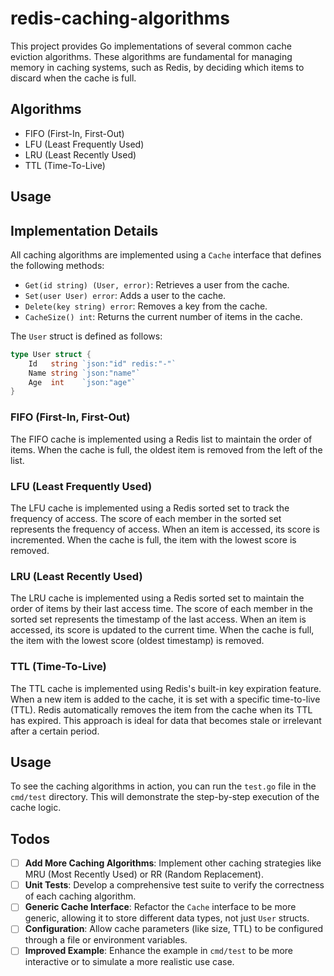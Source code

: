 # redis-caching-algorithms

This project provides Go implementations of several common cache eviction algorithms. These algorithms are fundamental for managing memory in caching systems, such as Redis, by deciding which items to discard when the cache is full.

## Algorithms

- FIFO (First-In, First-Out)
- LFU (Least Frequently Used)
- LRU (Least Recently Used)
- TTL (Time-To-Live)

## Usage

## Implementation Details

All caching algorithms are implemented using a `Cache` interface that defines the following methods:

- `Get(id string) (User, error)`: Retrieves a user from the cache.
- `Set(user User) error`: Adds a user to the cache.
- `Delete(key string) error`: Removes a key from the cache.
- `CacheSize() int`: Returns the current number of items in the cache.

The `User` struct is defined as follows:

```go
type User struct {
    Id   string `json:"id" redis:"-"`
    Name string `json:"name"`
    Age  int    `json:"age"`
}
```

### FIFO (First-In, First-Out)

The FIFO cache is implemented using a Redis list to maintain the order of items. When the cache is full, the oldest item is removed from the left of the list.

### LFU (Least Frequently Used)

The LFU cache is implemented using a Redis sorted set to track the frequency of access. The score of each member in the sorted set represents the frequency of access. When an item is accessed, its score is incremented. When the cache is full, the item with the lowest score is removed.

### LRU (Least Recently Used)

The LRU cache is implemented using a Redis sorted set to maintain the order of items by their last access time. The score of each member in the sorted set represents the timestamp of the last access. When an item is accessed, its score is updated to the current time. When the cache is full, the item with the lowest score (oldest timestamp) is removed.

### TTL (Time-To-Live)

The TTL cache is implemented using Redis's built-in key expiration feature. When a new item is added to the cache, it is set with a specific time-to-live (TTL). Redis automatically removes the item from the cache when its TTL has expired. This approach is ideal for data that becomes stale or irrelevant after a certain period.

## Usage

To see the caching algorithms in action, you can run the `test.go` file in the `cmd/test` directory. This will demonstrate the step-by-step execution of the cache logic.

## Todos

- [ ] **Add More Caching Algorithms**: Implement other caching strategies like MRU (Most Recently Used) or RR (Random Replacement).
- [ ] **Unit Tests**: Develop a comprehensive test suite to verify the correctness of each caching algorithm.
- [ ] **Generic Cache Interface**: Refactor the `Cache` interface to be more generic, allowing it to store different data types, not just `User` structs.
- [ ] **Configuration**: Allow cache parameters (like size, TTL) to be configured through a file or environment variables.
- [ ] **Improved Example**: Enhance the example in `cmd/test` to be more interactive or to simulate a more realistic use case.
